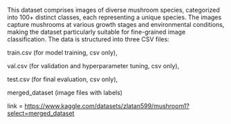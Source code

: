 This dataset comprises images of diverse mushroom species, 
categorized into 100+ distinct classes, each representing a unique species. 
The images capture mushrooms at various growth stages and environmental conditions, making the dataset particularly suitable for fine-grained image classification.
The data is structured into three CSV files:

train.csv (for model training, csv only),

val.csv (for validation and hyperparameter tuning, csv only),

test.csv (for final evaluation, csv only),

merged_dataset (image files with labels)

link = https://www.kaggle.com/datasets/zlatan599/mushroom1?select=merged_dataset
